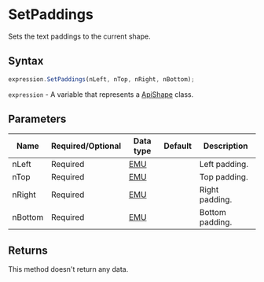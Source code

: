 # SetPaddings

Sets the text paddings to the current shape.

## Syntax

```javascript
expression.SetPaddings(nLeft, nTop, nRight, nBottom);
```

`expression` - A variable that represents a [ApiShape](../ApiShape.md) class.

## Parameters

| **Name** | **Required/Optional** | **Data type** | **Default** | **Description** |
| ------------- | ------------- | ------------- | ------------- | ------------- |
| nLeft | Required | [EMU](../../Enumeration/EMU.md) |  | Left padding. |
| nTop | Required | [EMU](../../Enumeration/EMU.md) |  | Top padding. |
| nRight | Required | [EMU](../../Enumeration/EMU.md) |  | Right padding. |
| nBottom | Required | [EMU](../../Enumeration/EMU.md) |  | Bottom padding. |

## Returns

This method doesn't return any data.